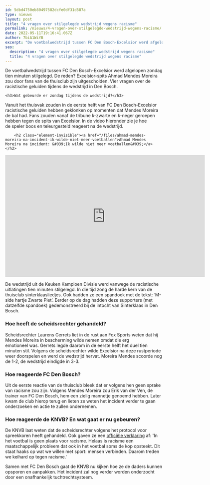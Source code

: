 ```yaml
---
id: 5dbd4750eb80497582dcfe0df31d587a
type: nieuws
layout: post
title: "4 vragen over stilgelegde wedstrijd wegens racisme"
permalink: /nieuws/4-vragen-over-stilgelegde-wedstrijd-wegens-racisme/
date: 2022-05-11T19:16:41.067Z
author: 7biA1WiYB
excerpt: "De voetbalwedstrijd tussen FC Den Bosch-Excelsior werd afgelopen zondag tien minuten stilgelegd. De reden? Excelsior-spits Ahmad Mendes Moreira zou door fans van de thuisclub zijn uitgescholden. Vier vragen over de racistische geluiden tijdens de wedstrijd in Den Bosch.  "
seo:
  description: "4 vragen over stilgelegde wedstrijd wegens racisme"
  title: "4 vragen over stilgelegde wedstrijd wegens racisme"
---
```

De voetbalwedstrijd tussen FC Den Bosch-Excelsior werd afgelopen zondag tien minuten stilgelegd. De reden? Excelsior-spits Ahmad Mendes Moreira zou door fans van de thuisclub zijn uitgescholden. Vier vragen over de racistische geluiden tijdens de wedstrijd in Den Bosch.  

    <h3>Wat gebeurde er zondag tijdens de wedstrijd?</h3>
<p>Vanuit het thuisvak zouden in de eerste helft van FC Den Bosch-Excelsior racistische geluiden hebben geklonken op momenten dat Mendes Moreira de bal had. Fans zouden vanaf de tribune k-zwarte en k-neger geroepen hebben tegen de spits van Excelsior. In de video hieronder zie je hoe de speler boos en teleurgesteld reageert na de wedstrijd.<div class="media media-element-container media-default"><div id="file-538940" class="file file-video file-video-youtube">

        <h2 class="element-invisible"><a href="/files/ahmad-mendes-moreira-na-incident-ik-wilde-niet-meer-voetballen">Ahmad Mendes Moreira na incident: &#039;Ik wilde niet meer voetballen&#039;</a></h2>
    
  
  <div class="content">
    <div class="media-youtube-video media-element file-default media-youtube-1">
  <iframe class="media-youtube-player" width="640" height="390" title="Ahmad Mendes Moreira na incident: &#039;Ik wilde niet meer voetballen&#039;" src="https://www.youtube.com/embed/EE8ifRrrs84?wmode=opaque&controls=" name="Ahmad Mendes Moreira na incident: &#039;Ik wilde niet meer voetballen&#039;" frameborder="0" allowfullscreen="">Video van Ahmad Mendes Moreira na incident: &amp;#039;Ik wilde niet meer voetballen&amp;#039;</iframe>
</div>
  </div>

  
</div>
</div>
<p>De wedstrijd uit de Keuken Kampioen Divisie werd vanwege de racistische uitlatingen tien minuten stilgelegd. In die tijd zong de harde kern van de thuisclub sinterklaasliedjes. Ook hadden ze een spandoek met de tekst: ‘M-side hartje Zwarte Piet’. Eerder op de dag hadden deze supporters (met datzelfde spandoek) gedemonstreerd bij de intocht van Sinterklaas in Den Bosch.</p>
<h3>Hoe heeft de scheidsrechter gehandeld?</h3>
<p>Scheidsrechter Laurens Gerrets liet in de rust aan Fox Sports weten dat hij Mendes Moreira in bescherming wilde nemen omdat die erg emotioneel was. Gerrets legde daarom in de eerste helft het duel tien minuten stil. Volgens de scheidsrechter wilde Excelsior na deze rustperiode weer doorspelen en werd de wedstrijd hervat. Moreira Mendes scoorde nog de 1-2, de wedstrijd eindigde in 3-3.</p>
<h3>Hoe reageerde FC Den Bosch?</h3>
<p>Uit de eerste reactie van de thuisclub bleek dat er volgens hen geen sprake van racisme zou zijn. Volgens Mendes Moreira zou Erik van der Ven, de trainer van FC Den Bosch, hem een zielig mannetje genoemd hebben. Later kwam de club hierop terug en lieten ze weten het incident verder te gaan onderzoeken en actie te zullen ondernemen. </p>
<h3>Hoe reageerde de KNVB? En wat gaat er nu gebeuren?</h3>
<p>De KNVB laat weten dat de scheidsrechter volgens het protocol voor spreekkoren heeft gehandeld. Ook gaven ze een <a href="https://www.knvb.nl/nieuws/themas/sportiviteit-respect/58186/reactie-knvb-naar-aanleiding-van-incident-bij-den-bosch" target="_blank">officiële verklaring</a> af: 'In het voetbal is geen plaats voor racisme. Helaas is racisme een maatschappelijk probleem dat ook in het voetbal soms de kop opsteekt. Dit staat haaks op wat we willen met sport: mensen verbinden. Daarom treden we keihard op tegen racisme.' </p>
<p>Samen met FC Den Bosch gaat de KNVB nu kijken hoe ze de daders kunnen opsporen en aanpakken. Het incident zal nog verder worden onderzocht door een onafhankelijk tuchtrechtsysteem.</p>  
